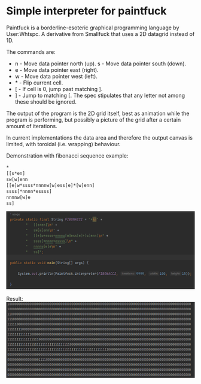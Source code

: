 # Simple interpreter for paintfuck

Paintfuck is a borderline-esoteric graphical programming language by User:Whtspc. A derivative from Smallfuck that uses a 2D datagrid instead of 1D.

The commands are:

- n - Move data pointer north (up). s - Move data pointer south (down).
- e - Move data pointer east (right).
- w - Move data pointer west (left).
- \* - Flip current cell. 
- \[ - If cell is 0, jump past matching ].
- ] - Jump to matching \[.
    The spec stipulates that any letter not among these should be ignored.

The output of the program is the 2D grid itself, best as animation while the program is performing, but possibly a picture of the grid after a certain amount of iterations.

In current implementations the data area and therefore the output canvas is limited, with toroidal (i.e. wrapping) behaviour.

Demonstration with fibonacci sequence example:

    *
    [[s*en]
    sw[w]enn
    [[e]w*ssss*nnnnw[w]ess[e]*[w]enn]
    ssss[*nnnn*essss]
    nnnnw[w]e
    ss]
![img_1.png](img_1.png)

Result:
![img.png](img.png)
